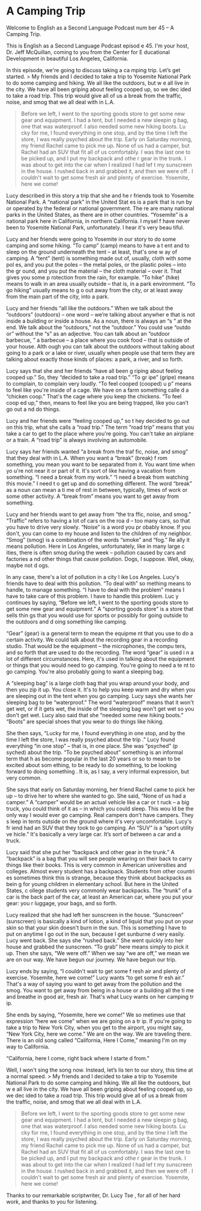 # A Camping Trip

Welcome to English as a Second Language Podcast num ber 45 – A Camping Trip.

This is English as a Second Language Podcast episod e 45. I'm your host, Dr. Jeff McQuillan, coming to you from the Center for E ducational Development in beautiful Los Angeles, California.

In this episode, we're going to discuss taking a ca mping trip. Let’s get started.  > My friends and I decided to take a trip to Yosemite  National Park to do some camping and hiking. We all like the outdoors, but w e all live in the city. We have all been griping about feeling cooped up, so we dec ided to take a road trip. This trip would give all of us a break from the traffic,  noise, and smog that we all deal with in L.A.
> Before we left, I went to the sporting goods store to get some new gear and equipment. I had a tent, but I needed a new sleepin g bag, one that was waterproof. I also needed some new hiking boots. Lu cky for me, I found everything in one stop, and by the time I left the store, I was really psyched about the trip.
> Early on Saturday morning, my friend Rachel came to  pick me up. None of us had a camper, but Rachel had an SUV that fit all of  us comfortably. I was the last one to be picked up, and I put my backpack and othe r gear in the trunk. I was about to get into the car when I realized I had lef t my sunscreen in the house. I rushed back in and grabbed it, and then we were off . I couldn't wait to get some fresh air and plenty of exercise. Yosemite, here we  come!

Lucy described in this story a trip that she and he r friends took to Yosemite National Park. A “national park” in the United Stat es is a park that is run by or operated by the federal or national government. The re are many national parks in the United States, as there are in other countries.  “Yosemite” is a national park here in California, in northern California. I mysel f have never been to Yosemite National Park, unfortunately. I hear it's very beau tiful.

Lucy and her friends were going to Yosemite in our story to do some camping and some hiking. “To camp” (camp) means to have a t ent and to sleep on the ground underneath the tent – at least, that's one w ay of camping. A “tent” (tent) is something made out of, usually, cloth with some pol es, and you put the poles – the metal poles, or the plastic poles – into the gr ound, and you put the material – the cloth material – over it. That gives you some p rotection from the rain, for example. “To hike” (hike) means to walk in an area usually outside – that is, in a park environment. “To go hiking” usually means to g o out away from the city, or at least away from the main part of the city, into a park.

Lucy and her friends “all like the outdoors.” When we talk about the “outdoors” (outdoors) – one word – we’re talking about anywher e that is not inside a building or inside a house. As a noun, there is always an “s ” at the end. We talk about the “outdoors,” not the “outdoor.” You could use “outdo or” without the “s” as an adjective. You can talk about an “outdoor barbecue, ” a barbecue – a place where you cook food – that is outside of your house. Alth ough you can talk about the outdoors without talking about going to a park or a  lake or river, usually when people use that term they are talking about exactly  those kinds of places: a park, a river, and so forth.

Lucy says that she and her friends “have all been g riping about feeling cooped up.” So, they “decided to take a road trip.” “To gr ipe” (gripe) means to complain, to complain very loudly. “To feel cooped (cooped) u p” means to feel like you're inside of a cage. We have on a farm something calle d a “chicken coop.” That's the cage where you keep the chickens. “To feel coop ed up,” then, means to feel like you are being trapped, like you can’t go out a nd do things.

Lucy and her friends were “feeling cooped up,” so t hey decided to go out on this trip, what she calls a “road trip.” The term “road trip” means that you take a car to get to the place where you're going. You can't take  an airplane or a train. A “road trip” is always involving an automobile.

Lucy says her friends wanted “a break from the traf fic, noise, and smog” that they deal with in L.A. When you want a “break” (break) f rom something, you mean you want to be separated from it. You want time when yo u're not near it or part of it. It's sort of like having a vacation from something.  “I need a break from my work.” “I need a break from watching this movie.” I need t o get up and do something different. The word “break” as a noun can mean a ti me of rest in between, typically, times of work or some other activity. A “break from” means you want to get away from something.

Lucy and her friends want to get away from “the tra ffic, noise, and smog.” “Traffic” refers to having a lot of cars on the roa d – too many cars, so that you have to drive very slowly. “Noise” is a word you pr obably know. If you don't, you can come to my house and listen to the children of my neighbor. “Smog” (smog) is a combination of the words “smoke” and “fog.” Re ally it means pollution. Here in Los Angeles, unfortunately, like in many large c ities, there is often smog during the week – pollution caused by cars and factories a nd other things that cause pollution. Dogs, I suppose. Well, okay, maybe not d ogs.

In any case, there's a lot of pollution in a city l ike Los Angeles. Lucy's friends have to deal with this pollution. “To deal with” so mething means to handle, to manage something. “I have to deal with the problem”  means I have to take care of this problem. I have to handle this problem. Luc y continues by saying, “Before we left, I went to the sporting goods store to get some new gear and equipment.” A “sporting goods store” is a store that sells thin gs that you would use for sports or possibly for going outside to the outdoors and d oing something like camping.

“Gear” (gear) is a general term to mean the equipme nt that you use to do a certain activity. We could talk about the recording  gear in a recording studio. That would be the equipment – the microphones, the compu ters, and so forth that are used to do the recording. The word “gear” is used i n a lot of different circumstances. Here, it's used in talking about the  equipment or things that you would need to go camping. You're going to need a te nt to go camping. You're also probably going to want a sleeping bag.

A “sleeping bag” is a large cloth bag that you wrap  around your body, and then you zip it up. You close it. It's to help you keep warm and dry when you are sleeping out in the tent when you go camping. Lucy says she wants her sleeping bag to be “waterproof.” The word “waterproof” means  that it won't get wet, or if it gets wet, the inside of the sleeping bag won't get wet so you don't get wet. Lucy also said that she “needed some new hiking boots.” “Boots” are special shoes that you wear to do things like hiking.

She then says, “Lucky for me, I found everything in  one stop, and by the time I left the store, I was really psyched about the trip .” Lucy found everything “in one stop” – that is, in one place. She was “psyched” (p syched) about the trip. “To be psyched about” something is an informal term that h as become popular in the last 20 years or so to mean to be excited about som ething, to be ready to do something, to be looking forward to doing something . It is, as I say, a very informal expression, but very common.

She says that early on Saturday morning, her friend  Rachel came to pick her up – to drive her to where she wanted to go. She said,  “None of us had a camper.” A “camper” would be an actual vehicle like a car or t ruck – a big truck, you could think of it as – in which you could sleep. This wou ld be the only way I would ever go camping. Real campers don't have campers. They s leep in tents outside on the ground where it's very uncomfortable. Lucy's fr iend had an SUV that they took to go camping. An “SUV” is a “sport utility ve hicle.” It's basically a very large car. It’s sort of between a car and a truck.

Lucy said that she put her “backpack and other gear  in the trunk.” A “backpack” is a bag that you will see people wearing on their back to carry things like their books. This is very common in American universities  and colleges. Almost every student has a backpack. Students from other countri es sometimes think this is strange, because they think about backpacks as bein g for young children in elementary school. But here in the United States, c ollege students very commonly wear backpacks. The “trunk” of a car is the back part of the car, at least an American car, where you put your gear: you r luggage, your bags, and so forth.

Lucy realized that she had left her sunscreen in the house. “Sunscreen” (sunscreen) is basically a kind of lotion, a kind of liquid that you put on your skin so that your skin doesn't burn in the sun. This is something I have to put on anytime I go out in the sun, because I get sunburne d very easily. Lucy went back. She says she “rushed back.” She went quickly into her house and grabbed the sunscreen. “To grab” here means simply to pick it up. Then she says, “We were off.” When we say “we are off,” we mean we are  on our way. We have begun our journey. We have begun our trip.

Lucy ends by saying, “I couldn't wait to get some f resh air and plenty of exercise. Yosemite, here we come!” Lucy wants “to get some fr esh air.” That's a way of saying you want to get away from the pollution and the smog. You want to get away from being in a house or a building all the ti me and breathe in good air, fresh air. That's what Lucy wants on her camping tr ip.

She ends by saying, “Yosemite, here we come!” We so metimes use that expression “here we come” when we are going on a tr ip. If you're going to take a trip to New York City, when you get to the airport,  you might say, “New York City, here we come.” We are on the way. We are traveling there. There is an old song called “California, Here I Come,” meaning I'm on my  way to California.

“California, here I come, right back where I starte d from.”

Well, I won't sing the song now. Instead, let’s lis ten to our story, this time at a normal speed.  > My friends and I decided to take a trip to Yosemite  National Park to do some camping and hiking. We all like the outdoors, but w e all live in the city. We have all been griping about feeling cooped up, so we dec ided to take a road trip. This trip would give all of us a break from the traffic,  noise, and smog that we all deal with in L.A.
> Before we left, I went to the sporting goods store to get some new gear and equipment. I had a tent, but I needed a new sleepin g bag, one that was waterproof. I also needed some new hiking boots. Lu cky for me, I found everything in one stop, and by the time I left the store, I was really psyched about the trip.
> Early on Saturday morning, my friend Rachel came to  pick me up. None of us had a camper, but Rachel had an SUV that fit all of  us comfortably. I was the last one to be picked up, and I put my backpack and othe r gear in the trunk. I was about to get into the car when I realized I had lef t my sunscreen in the house. I rushed back in and grabbed it, and then we were off . I couldn't wait to get some fresh air and plenty of exercise. Yosemite, here we  come!

Thanks to our remarkable scriptwriter, Dr. Lucy Tse , for all of her hard work, and thanks to you for listening.



